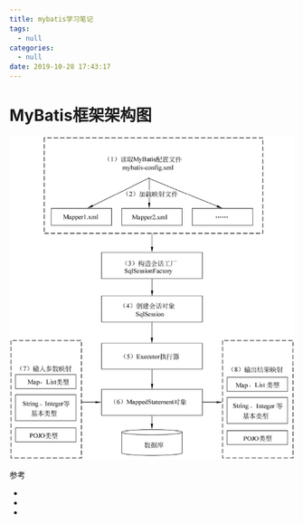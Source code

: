 ```yaml
---
title: mybatis学习笔记
tags:
  - null
categories:
  - null
date: 2019-10-28 17:43:17
---
```






# MyBatis框架架构图

![img](../../image/326517643.png)





参考

- [MyBatis的工作原理以及核心流程介绍]: http://www.mybatis.cn/archives/706.html
- [mybatis原理，配置介绍及源码分析]: https://juejin.im/post/5bd02b3d6fb9a05cee1e2478

- [mybatis官网]: https://mybatis.org/mybatis-3/zh/configuration.html